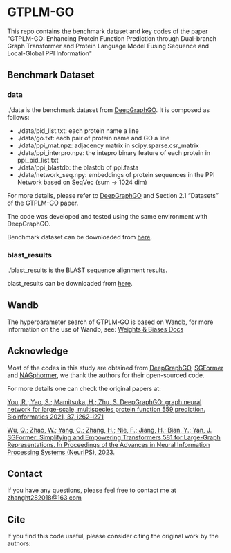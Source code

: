 # GTPLM-GO
This repo contains the benchmark dataset and key codes of the paper "GTPLM-GO: Enhancing Protein Function Prediction through Dual-branch Graph Transformer and Protein Language Model Fusing Sequence and Local-Global PPI Information"

## Benchmark Dataset

### data

./data is the benchmark dataset from [DeepGraphGO](https://github.com/yourh/DeepGraphGO). It is composed as follows:

- ./data/pid_list.txt: each protein name a line
- ./data/go.txt: each pair of protein name and GO a line
- ./data/ppi_mat.npz: adjacency matrix in scipy.sparse.csr_matrix
- ./data/ppi_interpro.npz: the intepro binary feature of each protein in ppi_pid_list.txt
- ./data/ppi_blastdb: the blastdb of ppi.fasta
- ./data/network_seq.npy: embeddings of protein sequences in the PPI Network based on SeqVec (sum -> 1024 dim)

For more details, please refer to [DeepGraphGO](https://github.com/yourh/DeepGraphGO) and Section 2.1 “Datasets” of the GTPLM-GO paper.

The code was developed and tested using the same environment with DeepGraphGO.

Benchmark dataset can be downloaded from [here](https://pan.baidu.com/s/1BynGQCdBgu6eo8dU58sdlg?pwd=nntx).

### blast_results

./blast_results is the BLAST sequence alignment results.

blast_results can be downloaded from [here](https://pan.baidu.com/s/1JglJVJ2HwrrjD1flouAPpQ?pwd=qyh7).

## Wandb

The hyperparameter search of GTPLM-GO is based on Wandb, for more information on the use of Wandb, see: [Weights & Biases Docs](https://docs.wandb.ai/)

## Acknowledge

Most of the codes in this study are obtained from [DeepGraphGO](https://github.com/yourh/DeepGraphGO), [SGFormer](https://github.com/qitianwu/SGFormer) and [NAGphormer](https://github.com/JHL-HUST/NAGphormer), we thank the authors for their open-sourced code.

For more details one can check the original papers at:

[You, R.; Yao, S.; Mamitsuka, H.; Zhu, S. DeepGraphGO: graph neural network for large-scale, multispecies protein function 559
prediction. Bioinformatics 2021, 37, i262–i271](https://doi.org/10.1093/bioinformatics/btab270)

[Wu, Q.; Zhao, W.; Yang, C.; Zhang, H.; Nie, F.; Jiang, H.; Bian, Y.; Yan, J. SGFormer: Simplifying and Empowering Transformers 581
for Large-Graph Representations. In Proceedings of the Advances in Neural Information Processing Systems (NeurIPS), 2023.](https://proceedings.neurips.cc/paper_files/paper/2023/file/cc57fac10eacadb3b72a907ac48f9a98-Paper-Conference.pdf)


## Contact

If you have any questions, please feel free to contact me at [zhanght282018@163.com](mailto:zhanght282018@163.com)

## Cite

If you find this code useful, please consider citing the original work by the authors: